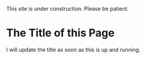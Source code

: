 This site is under construction. Please be patient.
# The Title of this Page
I will update the title as soon as this is up and running. 

